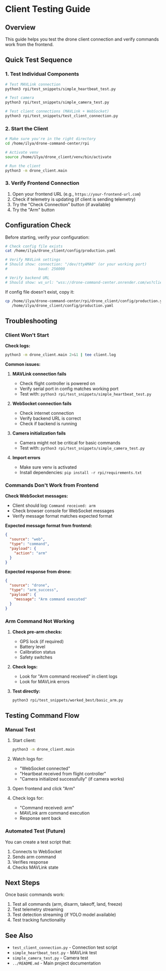 # Client Testing Guide

## Overview
This guide helps you test the drone client connection and verify commands work from the frontend.

## Quick Test Sequence

### 1. Test Individual Components

```bash
# Test MAVLink connection
python3 rpi/test_snippets/simple_heartbeat_test.py

# Test camera
python3 rpi/test_snippets/simple_camera_test.py

# Test client connections (MAVLink + WebSocket)
python3 rpi/test_snippets/test_client_connection.py
```

### 2. Start the Client

```bash
# Make sure you're in the right directory
cd /home/ilya/drone-command-center/rpi

# Activate venv
source /home/ilya/drone_client/venv/bin/activate

# Run the client
python3 -m drone_client.main
```

### 3. Verify Frontend Connection

1. Open your frontend URL (e.g., `https://your-frontend-url.com`)
2. Check if telemetry is updating (if client is sending telemetry)
3. Try the "Check Connection" button (if available)
4. Try the "Arm" button

## Configuration Check

Before starting, verify your configuration:

```bash
# Check config file exists
cat /home/ilya/drone_client/config/production.yaml

# Verify MAVLink settings
# Should show: connection: "/dev/ttyAMA0" (or your working port)
#              baud: 256000

# Verify backend URL
# Should show: ws_url: "wss://drone-command-center.onrender.com/ws?client=drone"
```

If config file doesn't exist, copy it:

```bash
cp /home/ilya/drone-command-center/rpi/drone_client/config/production.yaml \
   /home/ilya/drone_client/config/production.yaml
```

## Troubleshooting

### Client Won't Start

**Check logs:**
```bash
python3 -m drone_client.main 2>&1 | tee client.log
```

**Common issues:**
1. **MAVLink connection fails**
   - Check flight controller is powered on
   - Verify serial port in config matches working port
   - Test with: `python3 rpi/test_snippets/simple_heartbeat_test.py`

2. **WebSocket connection fails**
   - Check internet connection
   - Verify backend URL is correct
   - Check if backend is running

3. **Camera initialization fails**
   - Camera might not be critical for basic commands
   - Test with: `python3 rpi/test_snippets/simple_camera_test.py`

4. **Import errors**
   - Make sure venv is activated
   - Install dependencies: `pip install -r rpi/requirements.txt`

### Commands Don't Work from Frontend

**Check WebSocket messages:**
- Client should log: `Command received: arm`
- Check browser console for WebSocket messages
- Verify message format matches expected format

**Expected message format from frontend:**
```json
{
  "source": "web",
  "type": "command",
  "payload": {
    "action": "arm"
  }
}
```

**Expected response from drone:**
```json
{
  "source": "drone",
  "type": "arm_success",
  "payload": {
    "message": "Arm command executed"
  }
}
```

### Arm Command Not Working

1. **Check pre-arm checks:**
   - GPS lock (if required)
   - Battery level
   - Calibration status
   - Safety switches

2. **Check logs:**
   - Look for "Arm command received" in client logs
   - Look for MAVLink errors

3. **Test directly:**
   ```bash
   python3 rpi/test_snippets/worked_best/basic_arm.py
   ```

## Testing Command Flow

### Manual Test

1. Start client:
   ```bash
   python3 -m drone_client.main
   ```

2. Watch logs for:
   - "WebSocket connected"
   - "Heartbeat received from flight controller"
   - "Camera initialized successfully" (if camera works)

3. Open frontend and click "Arm"

4. Check logs for:
   - "Command received: arm"
   - MAVLink arm command execution
   - Response sent back

### Automated Test (Future)

You can create a test script that:
1. Connects to WebSocket
2. Sends arm command
3. Verifies response
4. Checks MAVLink state

## Next Steps

Once basic commands work:
1. Test all commands (arm, disarm, takeoff, land, freeze)
2. Test telemetry streaming
3. Test detection streaming (if YOLO model available)
4. Test tracking functionality

## See Also

- `test_client_connection.py` - Connection test script
- `simple_heartbeat_test.py` - MAVLink test
- `simple_camera_test.py` - Camera test
- `../README.md` - Main project documentation


